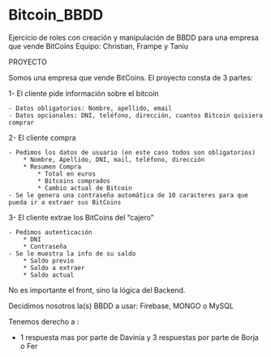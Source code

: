 # Bitcoin_BBDD
Ejercicio de roles con creación y manipulación de BBDD para una empresa que vende BitCoins 
Equipo: Christian, Frampe y Taniu


PROYECTO

Somos una empresa que vende BitCoins. 
El proyecto consta de 3 partes: 

1- El cliente pide información sobre el bitcoin 

	- Datos obligatorios: Nombre, apellido, email
	- Datos opcionales: DNI, teléfono, dirección, cuantos Bitcoin quisiera comprar 
	
2- El cliente compra 

	- Pedimos los datos de usuario (en este caso todos son obligatorios) 
		* Nombre, Apellido, DNI, mail, teléfono, dirección
		* Resumen Compra 
			* Total en euros  
			* Bitcoins comprados 
			* Cambio actual de Bitcoin 
	- Se le genera una contraseña automática de 10 caracteres para que pueda ir a extraer sus BitCoins 

3- El cliente extrae los BitCoins del “cajero”

	- Pedimos autenticación 
		* DNI 
		* Contraseña 
	- Se le muestra la info de su saldo 
		* Saldo previo 
		* Saldo a extraer 
		* Saldo actual 

No es importante el front, sino la lógica del Backend. 

Decidimos nosotros la(s) BBDD a usar: Firebase, MONGO o MySQL 

Tenemos derecho a : 
- 1 respuesta mas por parte de Davinia y  3 respuestas por parte de Borja o Fer 
